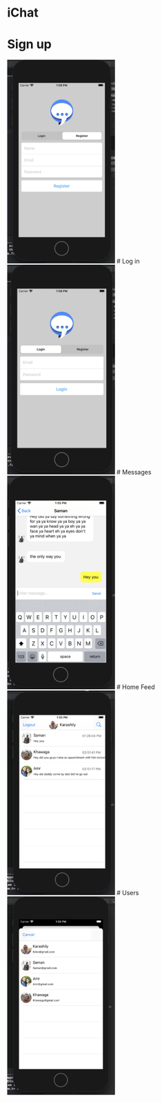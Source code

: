 # iChat
# Sign up
<img src="images/signup.png" width="250">
# Log in
<img src="images/signin.png" width="250">
# Messages
<img src="images/messeges.png" width="250">
# Home Feed
<img src="images/homefeed.png" width="250">
# Users
<img src="images/users.png" width="250">
